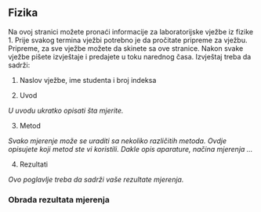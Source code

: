 ## Fizika 
Na ovoj stranici možete pronaći informacije za laboratorijske vježbe iz fizike 1. Prije svakog termina vježbi potrebno je da pročitate pripreme za vježbu. Pripreme, za sve vježbe možete da skinete sa ove stranice. Nakon svake vježbe pišete izvještaje i predajete u toku narednog časa. Izvještaj treba da sadrži:
1. Naslov vježbe, ime studenta i broj indeksa

2. Uvod

  *U uvodu ukratko opisati šta mjerite.*

3. Metod

  *Svako mjerenje može se uraditi sa nekoliko različitih metoda. Ovdje opisujete koji metod ste vi koristili. Dakle opis aparature, načina mjerenja ...*

4. Rezultati

  *Ovo poglavlje treba da sadrži vaše rezultate mjerenja.*







### Obrada rezultata mjerenja



